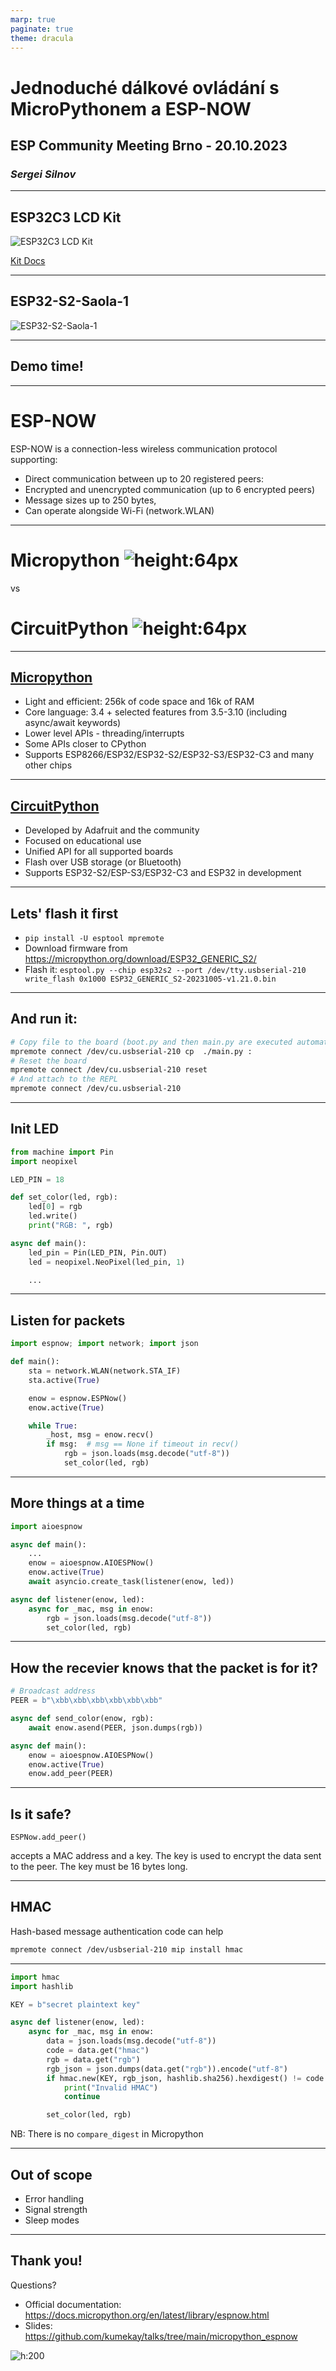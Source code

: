 ```yaml
---
marp: true
paginate: true
theme: dracula
---
```


# Jednoduché dálkové ovládání s MicroPythonem a ESP-NOW

## ESP Community Meeting Brno - 20.10.2023

### _Sergei Silnov_

---

## ESP32C3 LCD Kit

![ESP32C3 LCD Kit](images/esp32c3kit.png)

[Kit Docs](https://docs.espressif.com/projects/espressif-esp-dev-kits/en/latest/esp32c3/esp32-c3-lcdkit/)

---

## ESP32-S2-Saola-1

![ESP32-S2-Saola-1](images/s2.png)

---

## Demo time!

---

# ESP-NOW

ESP-NOW is a connection-less wireless communication protocol supporting:

- Direct communication between up to 20 registered peers:
- Encrypted and unencrypted communication (up to 6 encrypted peers)
- Message sizes up to 250 bytes,
- Can operate alongside Wi-Fi (network.WLAN)

---

# Micropython ![height:64px](images/mp.png)

vs

# CircuitPython ![height:64px](images/cp.png)

---

## [Micropython](https://micropython.org/)

- Light and efficient: 256k of code space and 16k of RAM
- Core language: 3.4 + selected features from 3.5-3.10 (including async/await keywords)
- Lower level APIs - threading/interrupts
- Some APIs closer to CPython
- Supports ESP8266/ESP32/ESP32-S2/ESP32-S3/ESP32-C3 and many other chips

---

## [CircuitPython](https://circuitpython.org/)

- Developed by Adafruit and the community
- Focused on educational use
- Unified API for all supported boards
- Flash over USB storage (or Bluetooth)
- Supports ESP32-S2/ESP-S3/ESP32-C3 and ESP32 in development

---

## Lets' flash it first

- `pip install -U esptool mpremote`
- Download firmware from https://micropython.org/download/ESP32_GENERIC_S2/
- Flash it:
  `esptool.py --chip esp32s2 --port /dev/tty.usbserial-210 write_flash 0x1000 ESP32_GENERIC_S2-20231005-v1.21.0.bin`

---

## And run it:

```bash
# Copy file to the board (boot.py and then main.py are executed automatically)
mpremote connect /dev/cu.usbserial-210 cp  ./main.py :
# Reset the board
mpremote connect /dev/cu.usbserial-210 reset
# And attach to the REPL
mpremote connect /dev/cu.usbserial-210
```

---

## Init LED

```python
from machine import Pin
import neopixel

LED_PIN = 18

def set_color(led, rgb):
    led[0] = rgb
    led.write()
    print("RGB: ", rgb)

async def main():
    led_pin = Pin(LED_PIN, Pin.OUT)
    led = neopixel.NeoPixel(led_pin, 1)

    ...
```

---

## Listen for packets

```python
import espnow; import network; import json

def main():
    sta = network.WLAN(network.STA_IF)
    sta.active(True)

    enow = espnow.ESPNow()
    enow.active(True)

    while True:
        _host, msg = enow.recv()
        if msg:  # msg == None if timeout in recv()
            rgb = json.loads(msg.decode("utf-8"))
            set_color(led, rgb)
```

---

## More things at a time

```python
import aioespnow

async def main():
    ...
    enow = aioespnow.AIOESPNow()
    enow.active(True)
    await asyncio.create_task(listener(enow, led))

async def listener(enow, led):
    async for _mac, msg in enow:
        rgb = json.loads(msg.decode("utf-8"))
        set_color(led, rgb)
```

---

## How the recevier knows that the packet is for it?

```python
# Broadcast address
PEER = b"\xbb\xbb\xbb\xbb\xbb\xbb"

async def send_color(enow, rgb):
    await enow.asend(PEER, json.dumps(rgb))

async def main():
    enow = aioespnow.AIOESPNow()
    enow.active(True)
    enow.add_peer(PEER)
```

---

## Is it safe?

`ESPNow.add_peer()`

accepts a MAC address and a key. The key is used to encrypt the data sent to the peer. The key must be 16 bytes long.

---

## HMAC

Hash-based message authentication code can help

```bash
mpremote connect /dev/usbserial-210 mip install hmac
```

---

```python
import hmac
import hashlib

KEY = b"secret plaintext key"

async def listener(enow, led):
    async for _mac, msg in enow:
        data = json.loads(msg.decode("utf-8"))
        code = data.get("hmac")
        rgb = data.get("rgb")
        rgb_json = json.dumps(data.get("rgb")).encode("utf-8")
        if hmac.new(KEY, rgb_json, hashlib.sha256).hexdigest() != code:
            print("Invalid HMAC")
            continue

        set_color(led, rgb)
```

NB: There is no `compare_digest` in Micropython

---

## Out of scope

- Error handling
- Signal strength
- Sleep modes

---

## Thank you!

Questions?

- Official documentation: https://docs.micropython.org/en/latest/library/espnow.html
- Slides: https://github.com/kumekay/talks/tree/main/micropython_espnow

![h:200](images/qr.png)
